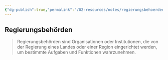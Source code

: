 ```yaml
---
{"dg-publish":true,"permalink":"/02-resources/notes/regierungsbehoerden/","tags":["wirtschaft/bwl"],"noteIcon":"","updated":"2025-10-29T12:59:09.791+01:00"}
---
```


## Regierungsbehörden 


> Regierungsbehörden sind Organisationen oder Institutionen, die von der Regierung eines Landes oder einer Region eingerichtet werden, um bestimmte Aufgaben und Funktionen wahrzunehmen.